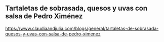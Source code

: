 ## Tartaletas de sobrasada, quesos y uvas con salsa de Pedro Ximénez

https://www.claudiaandjulia.com/blogs/general/tartaletas-de-sobrasada-quesos-y-uvas-con-salsa-de-pedro-ximenez
